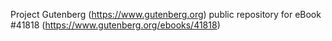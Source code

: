 Project Gutenberg (https://www.gutenberg.org) public repository for eBook #41818 (https://www.gutenberg.org/ebooks/41818)
